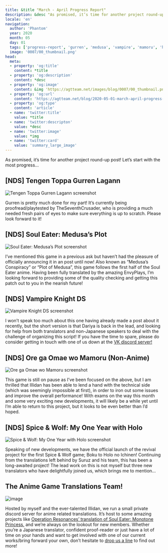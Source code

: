 ```yaml
---
title: &title "March - April Progress Report"
description: &desc "As promised, it’s time for another project round-up post!"
locale: 'en'
navigation:
  author: 'Phantom'
  year: 2020
  month: 05
  day: 01
  tags: ['progress-report', 'gurren', 'medusa', 'vampire', 'mamoru', 'holo']
  image: '0007/00_thumbnail.png'
head:
  meta:
  - property: 'og:title'
    content: *title
  - property: 'og:description'
    content: *desc
  - property: 'og:image'
    content: &img 'https://agtteam.net/images/blog/0007/00_thumbnail.png'
  - property: 'og:url'
    content: 'https://agtteam.net/blog/2020-05-01-march-april-progress-report'
  - property: 'og:type'
    content: 'article'
  - name: 'twitter:title'
    value: *title
  - name: 'twitter:descripton'
    value: *desc
  - name: 'twitter:image'
    value: *img
  - name: 'twitter:card'
    value: 'summary_large_image'
---
```


As promised, it’s time for another project round-up post! Let’s start with the most progress…  

## [NDS] Tengen Toppa Gurren Lagann
![Tengen Toppa Gurren Lagann screenshot](/images/blog/0007/616906319666020352_0.png)

Gurren is pretty much done for my part! It’s currently being proofread/playtested by TheSeventhCrusader, who is providing a much needed fresh pairs of eyes to make sure everything is up to scratch. Please look forward to it!


## [NDS] Soul Eater: Medusa’s Plot
![Soul Eater: Medusa’s Plot screenshot](/images/blog/0007/616906319666020352_1.png)

I’ve mentioned this game in a previous ask but haven’t had the pleasure of officially announcing it in an post until now! Also known as “Medusa’s Conspiracy” or “Plot of Medusa”, this game follows the first half of the Soul Eater anime. Having been fully translated by the amazing EnvyPlays, I’m looking forward to providing some of the quality checking and getting this patch out to you in the nearish future!


## [NDS] Vampire Knight DS
![Vampire Knight DS screenshot](/images/blog/0007/616906319666020352_2.png)

I won’t speak too much about this one having already made a post about it recently, but the short version is that Dariya is back in the lead, and looking for help from both translators and non-Japanese speakers to deal with the challenge of organizing this script! If you have the time to spare, please do consider getting in touch with one of us down at the [VK discord server!](https://discord.gg/V28Dpx7)


## [NDS] Ore ga Omae wo Mamoru (Non-Anime)
![Ore ga Omae wo Mamoru screenshot](/images/blog/0007/616906319666020352_3.png)

This game is still on pause as I’ve been focused on the above, but I am thrilled that Illidan has been able to lend a hand with the technical side (which was seemingly impossible at first), in order to iron out some issues and improve the overall performance! With exams on the way this month and some very exciting new developments, it will likely be a while yet until I’m able to return to this project, but it looks to be even better than I’d hoped.


## [NDS] Spice & Wolf: My One Year with Holo
![Spice & Wolf: My One Year with Holo screenshot](/images/blog/0007/616906319666020352_4.png)

Speaking of new developments, we have the official launch of the revival project for the first Spice & Wolf game; Boku to Holo no Ichinen! Continuing from the translations left behind by Suruz and his team, this has been a long-awaited project! The lead work on this is not myself but three new translators who have delightfully joined us, which brings me to mention…


## The Anime Game Translations Team!
![image](/images/blog/0007/616906319666020352_5.png)

Hosted by myself and the ever-talented Illidan, we run a small private discord server for anime related translations. It’s host to some amazing projects like [Operation Resonances’ translation of Soul Eater: Monotone Princess,](https://agtteam.tumblr.com/post/611826793374154752) and we’re always on the lookout for new members. Whether you’re a Japanese translator, confident proof-reader or just have a lot of time on your hands and want to get involved with one of our current works/bring forward your own, don’t hesitate to [drop us a line](https://discord.com/invite/UUF7Zbm) to find out more!
